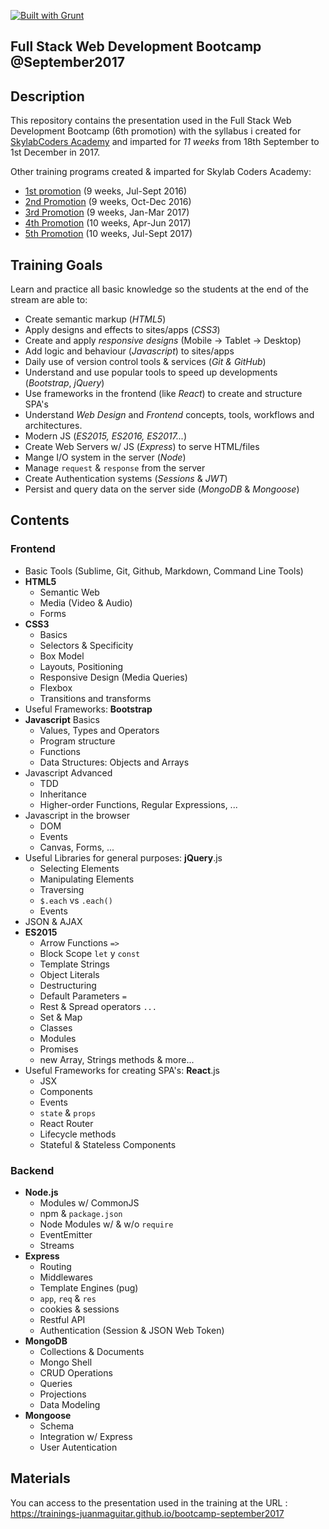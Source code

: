 [![Built with Grunt](https://cdn.gruntjs.com/builtwith.png)](http://gruntjs.com/)

## Full Stack Web Development Bootcamp @September2017

## Description ##

This repository contains the presentation used in the Full Stack Web Development Bootcamp (6th promotion) with the syllabus i created for [SkylabCoders Academy](http://www.skylabcoders.com/es/) and imparted for _11 weeks_ from 18th September to 1st December in 2017.

Other training programs created & imparted for Skylab Coders Academy:

- [1st promotion](https://github.com/juanmaguitar/bootcamp-summer2016) (9 weeks, Jul-Sept 2016)
- [2nd Promotion](https://github.com/SkylabCoders/bootcamp-autumn2016) (9 weeks, Oct-Dec 2016)
- [3rd Promotion](https://github.com/SkylabCoders/bootcamp-winter2017) (9 weeks, Jan-Mar 2017)
- [4th Promotion](https://github.com/SkylabCoders/bootcamp-abril2017) (10 weeks, Apr-Jun 2017)
- [5th Promotion](https://github.com/SkylabCoders/bootcamp-julio2017) (10 weeks, Jul-Sept 2017)

## Training Goals ##

Learn and practice all basic knowledge so the students at the end of the stream are able to:

- Create semantic markup (_HTML5_)
- Apply designs and effects to sites/apps (_CSS3_)
- Create and apply _responsive designs_ (Mobile -> Tablet -> Desktop)
- Add logic and behaviour (_Javascript_) to sites/apps
- Daily use of version control tools & services (_Git & GitHub_)
- Understand and use popular tools to speed up developments (_Bootstrap_, _jQuery_)
- Use frameworks in the frontend (like _React_) to create and structure SPA's
- Understand _Web Design_ and _Frontend_ concepts, tools, workflows and architectures.
- Modern JS (_ES2015, ES2016, ES2017..._)
- Create Web Servers w/ JS (_Express_) to serve HTML/files
- Mange I/O system in the server (_Node_)
- Manage `request` & `response` from the server
- Create Authentication systems (_Sessions_ & _JWT_)
- Persist and query data on the server side (_MongoDB_ & _Mongoose_)

## Contents ##

### Frontend

- Basic Tools (Sublime, Git, Github, Markdown, Command Line Tools)
- **HTML5**
    + Semantic Web
    + Media (Video & Audio)
    + Forms
- **CSS3**
    + Basics    
    + Selectors & Specificity
    + Box Model
    + Layouts, Positioning
    + Responsive Design (Media Queries)
    + Flexbox
    + Transitions and transforms
- Useful Frameworks: **Bootstrap**
- **Javascript** Basics
    + Values, Types and Operators
    + Program structure
    + Functions
    + Data Structures: Objects and Arrays
- Javascript Advanced
    + TDD
    + Inheritance
    + Higher-order Functions, Regular Expressions, ...
- Javascript in the browser
    + DOM
    + Events
    + Canvas, Forms, ...
- Useful Libraries for general purposes: **jQuery**.js
    - Selecting Elements
    - Manipulating Elements
    - Traversing
    - `$.each` vs `.each()`
    - Events 
- JSON & AJAX
- **ES2015**
    - Arrow Functions `=>`
    - Block Scope `let` y `const`
    - Template Strings
    - Object Literals
    - Destructuring
    - Default Parameters `=`
    - Rest & Spread operators `...`
    - Set & Map
    - Classes
    - Modules
    - Promises
    - new Array, Strings methods & more... 
- Useful Frameworks for creating SPA's: **React**.js
    - JSX
    - Components
    - Events
    - `state` & `props`
    - React Router
    - Lifecycle methods
    - Stateful & Stateless Components

### Backend

- **Node.js**
    - Modules w/ CommonJS
    - npm & `package.json`
    - Node Modules
        w/ & w/o `require`
    - EventEmitter
    - Streams
- **Express**
    - Routing
    - Middlewares
    - Template Engines (pug)
    - `app`, `req` & `res`
    - cookies & sessions
    - Restful API
    - Authentication (Session & JSON Web Token)
- **MongoDB**
    - Collections & Documents
    - Mongo Shell
    - CRUD Operations
    - Queries
    - Projections
    - Data Modeling
- **Mongoose**
    - Schema
    - Integration w/ Express
    - User Autentication


## Materials ##

You can access to the presentation used in the training at the URL : https://trainings-juanmaguitar.github.io/bootcamp-september2017
